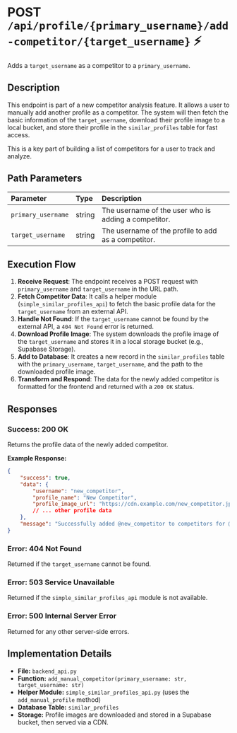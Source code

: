 # POST `/api/profile/{primary_username}/add-competitor/{target_username}` ⚡

Adds a `target_username` as a competitor to a `primary_username`.

## Description

This endpoint is part of a new competitor analysis feature. It allows a user to manually add another profile as a competitor. The system will then fetch the basic information of the `target_username`, download their profile image to a local bucket, and store their profile in the `similar_profiles` table for fast access.

This is a key part of building a list of competitors for a user to track and analyze.

## Path Parameters

| Parameter          | Type   | Description                                          |
| :----------------- | :----- | :--------------------------------------------------- |
| `primary_username` | string | The username of the user who is adding a competitor. |
| `target_username`  | string | The username of the profile to add as a competitor.  |

## Execution Flow

1.  **Receive Request**: The endpoint receives a POST request with `primary_username` and `target_username` in the URL path.
2.  **Fetch Competitor Data**: It calls a helper module (`simple_similar_profiles_api`) to fetch the basic profile data for the `target_username` from an external API.
3.  **Handle Not Found**: If the `target_username` cannot be found by the external API, a `404 Not Found` error is returned.
4.  **Download Profile Image**: The system downloads the profile image of the `target_username` and stores it in a local storage bucket (e.g., Supabase Storage).
5.  **Add to Database**: It creates a new record in the `similar_profiles` table with the `primary_username`, `target_username`, and the path to the downloaded profile image.
6.  **Transform and Respond**: The data for the newly added competitor is formatted for the frontend and returned with a `200 OK` status.

## Responses

### Success: 200 OK

Returns the profile data of the newly added competitor.

**Example Response:**

```json
{
    "success": true,
    "data": {
        "username": "new_competitor",
        "profile_name": "New Competitor",
        "profile_image_url": "https://cdn.example.com/new_competitor.jpg"
        // ... other profile data
    },
    "message": "Successfully added @new_competitor to competitors for @primary_user"
}
```

### Error: 404 Not Found

Returned if the `target_username` cannot be found.

### Error: 503 Service Unavailable

Returned if the `simple_similar_profiles_api` module is not available.

### Error: 500 Internal Server Error

Returned for any other server-side errors.

## Implementation Details

-   **File:** `backend_api.py`
-   **Function:** `add_manual_competitor(primary_username: str, target_username: str)`
-   **Helper Module:** `simple_similar_profiles_api.py` (uses the `add_manual_profile` method)
-   **Database Table:** `similar_profiles`
-   **Storage:** Profile images are downloaded and stored in a Supabase bucket, then served via a CDN.
